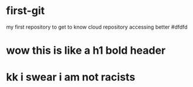 # first-git
my first repository to get to know cloud repository accessing better 
#dfdfd
# wow this is like a h1 bold header
<h1>kk i swear i am not racists</h1>
